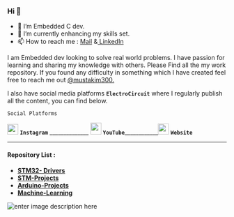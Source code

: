 ### Hi 👋

- 🔭 I’m  Embedded C dev.
- 🌱 I’m currently enhancing my skills set.
- 📫 How to reach me : [Mail](mailto:mustakim3000@gmail.com) &[ LinkedIn](https://www.linkedin.com/in/mustakim300/) 

I am Embedded dev looking to solve real world problems. I have passion for learning and sharing my knowledge with others.
Please Find all the my work repository. If you found any difficulty in something which I have created feel free to reach me out [@mustakim300.](https://github.com/mustakim300/)

I also have social media platforms  **`ElectroCircuit`**  where I regularly publish all the content, you can find below.

    Social Platforms
    
[<img  src="https://user-images.githubusercontent.com/68029648/184535879-0c17d90b-c138-4e1f-a84a-209537742a0c.png"  width="25"  height="24">](https://instagram.com/electrocircuit_) **`Instagram`**  ______________  [<img  src="https://user-images.githubusercontent.com/68029648/184535885-cb978413-89f9-4530-b928-39d351a40b78.png"  width="25"  height="27">](https://m.youtube.com/c/ElectroCircuit) **`YouTube`**____________[<img  src="https://user-images.githubusercontent.com/68029648/184535351-df998797-85e2-4669-8518-a0e8a737a928.png"  width="25"  height="25">](https://electrocircuit.net/)  **`Website`**

---
#### Repository List :
- [**STM32- Drivers**](https://github.com/mustakim300/STM32F103C8-Divers)
- [**STM-Projects**](https://github.com/mustakim300/STM-Projects)
- **[Arduino-Projects](https://github.com/mustakim300/Arduino-Projects)**
- [**Machine-Learning**](https://github.com/mustakim300/Machine-Learning)


![enter image description here](https://github-readme-stats.vercel.app/api/top-langs/?username=mustakim300&layout=compact)
